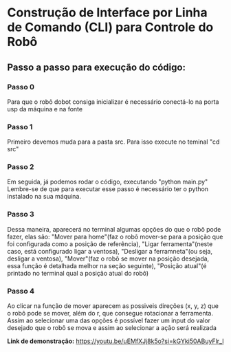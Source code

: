 # Construção de Interface por Linha de Comando (CLI) para Controle do Robô
## Passo a passo para execução do código:
### Passo 0
Para que o robô dobot consiga inicializar é necessário conectá-lo na porta usp da máquina e na fonte
### Passo 1
Primeiro devemos muda para a pasta src. Para isso execute no teminal "cd src"
### Passo 2
Em seguida, já podemos rodar o código, executando "python main.py"
Lembre-se de que para executar esse passo é necessário ter o python instalado na sua máquina.
### Passo 3 
Dessa maneira, aparecerá no terminal algumas opções do que o robô pode fazer, elas são: "Mover para home"(faz o robô mover-se para a posição que foi configurada como a posição de referência), "Ligar ferramenta"(neste caso, está configurado ligar a ventosa), "Desligar a ferramneta"(ou seja, desligar a ventosa), "Mover"(faz o robô se mover na posição desejada, essa função é detalhada melhor na seção seguinte), "Posição atual"(é printado no terminal qual a posição atual do robô)

### Passo 4
Ao clicar na função de mover aparecem as possiveis direções (x, y, z) que o robô pode se mover, além do r, que consegue rotacionar a ferramenta. Assim ao selecionar uma das opções é possível fazer um input do valor desejado que o robô se mova e assim ao selecionar a ação será realizada

**Link de demonstração:** https://youtu.be/uEMfXJj8k5o?si=kGYki50ABuyFlr_l
